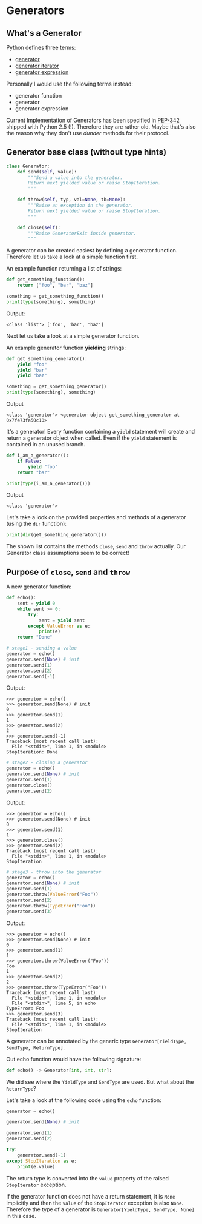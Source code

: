 # Generators
## What's a Generator
Python defines three terms:
* [generator](https://docs.python.org/3/glossary.html#term-generator)
* [generator iterator](https://docs.python.org/3/glossary.html#term-generator-iterator)
* [generator expression](https://docs.python.org/3/glossary.html#term-generator-expression)


Personally I would use the following terms instead:

* generator function
* generator
* generator expression

Current Implementation of Generators has been specified in
[PEP-342](https://peps.python.org/pep-0342/) shipped with Python 2.5 (!).
Therefore they are rather old. Maybe that's also the reason why they don't use
*dunder* methods for their protocol.

## Generator base class (without type hints)

```python
class Generator:
    def send(self, value):
        """Send a value into the generator.
        Return next yielded value or raise StopIteration.
        """

    def throw(self, typ, val=None, tb=None):
        """Raise an exception in the generator.
        Return next yielded value or raise StopIteration.
        """

    def close(self):
        """Raise GeneratorExit inside generator.
        """
```
A generator can be created easiest by defining a generator function. Therefore
let us take a look at a simple function first.

An example function returning a list of strings:

```python
def get_something_function():
    return ["foo", "bar", "baz"]

something = get_something_function()
print(type(something), something)
```

Output:
```
<class 'list'> ['foo', 'bar', 'baz']
```

Next let us take a look at a simple generator function.

An example generator function **yielding** strings:

```python
def get_something_generator():
    yield "foo"
    yield "bar"
    yield "baz"

something = get_something_generator()
print(type(something), something)
```

Output
```
<class 'generator'> <generator object get_something_generator at 0x7f473fa50c10>
```

It's a generator! Every function containing a `yield` statement will create and
return a generator object when called. Even if the `yield` statement is
contained in an unused branch.

```python
def i_am_a_generator():
    if False:
        yield "foo"
    return "bar"

print(type(i_am_a_generator()))
```

Output
```
<class 'generator'>
```

Let's take a look on the provided properties and methods of a generator (using
the `dir` function):

```python
print(dir(get_something_generator()))
```

The shown list contains the methods `close`, `send` and `throw` actually. Our
Generator class assumptions seem to be correct!

## Purpose of `close`, `send` and `throw`

A new generator function:

```python
def echo():
    sent = yield 0
    while sent >= 0:
        try:
            sent = yield sent
        except ValueError as e:
            print(e)
    return "Done"
```

```python
# stage1 - sending a value
generator = echo()
generator.send(None) # init
generator.send(1)
generator.send(2)
generator.send(-1)
```

Output:

```
>>> generator = echo()
>>> generator.send(None) # init
0
>>> generator.send(1)
1
>>> generator.send(2)
2
>>> generator.send(-1)
Traceback (most recent call last):
  File "<stdin>", line 1, in <module>
StopIteration: Done
```

```python
# stage2 - closing a generator
generator = echo()
generator.send(None) # init
generator.send(1)
generator.close()
generator.send(2)
```

Output:

```
>>> generator = echo()
>>> generator.send(None) # init
0
>>> generator.send(1)
1
>>> generator.close()
>>> generator.send(2)
Traceback (most recent call last):
  File "<stdin>", line 1, in <module>
StopIteration
```

```python
# stage3 - throw into the generator
generator = echo()
generator.send(None) # init
generator.send(1)
generator.throw(ValueError("Foo"))
generator.send(2)
generator.throw(TypeError("Foo"))
generator.send(3)
```

Output:

```
>>> generator = echo()
>>> generator.send(None) # init
0
>>> generator.send(1)
1
>>> generator.throw(ValueError("Foo"))
Foo
1
>>> generator.send(2)
2
>>> generator.throw(TypeError("Foo"))
Traceback (most recent call last):
  File "<stdin>", line 1, in <module>
  File "<stdin>", line 5, in echo
TypeError: Foo
>>> generator.send(3)
Traceback (most recent call last):
  File "<stdin>", line 1, in <module>
StopIteration
```

A generator can be annotated by the generic type
`Generator[YieldType, SendType, ReturnType]`.

Out echo function would have the following signature:

```python
def echo() -> Generator[int, int, str]:
```

We did see where the `YieldType` and `SendType` are used. But what about the
`ReturnType`?

Let's take a look at the following code using the `echo` function:

```python
generator = echo()

generator.send(None) # init

generator.send(1)
generator.send(2)

try:
    generator.send(-1)
except StopIteration as e:
    print(e.value)
```

The return type is converted into the `value` property of the raised
`StopIterator` exception.

If the generator function does not have a return statement, it is `None`
implicitly and then the `value` of the `StopIterator` exception is also `None`.
Therefore the type of a generator is `Generator[YieldType, SendType, None]` in
this case.
